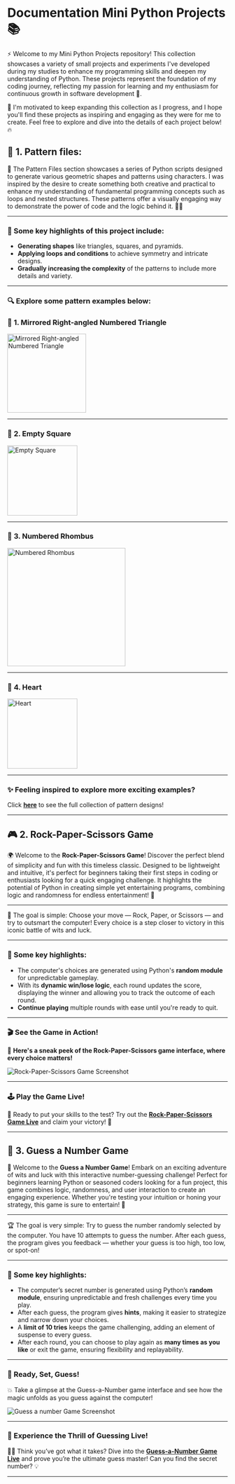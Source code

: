 # Documentation Mini Python Projects 📚

⚡ Welcome to my Mini Python Projects repository! This collection showcases a variety of small projects and experiments I've developed during my studies to enhance my programming skills and deepen my understanding of Python. Тhese projects represent the foundation of my coding journey, reflecting my passion for learning and my enthusiasm for continuous growth in software development 🌱.

🚀 I'm motivated to keep expanding this collection as I progress, and I hope you'll find these projects as inspiring and engaging as they were for me to create. Feel free to explore and dive into the details of each project below! 🔥

## 🌟 **1. Pattern files**:
📐 The Pattern Files section showcases a series of Python scripts designed to generate various geometric shapes and patterns using characters. I was inspired by the desire to create something both creative and practical to enhance my understanding of fundamental programming concepts such as loops and nested structures. These patterns offer a visually engaging way to demonstrate the power of code and the logic behind it. 👨‍💻

---

### 🔑 Some key highlights of this project include:
- **Generating shapes** like triangles, squares, and pyramids.
- **Applying loops and conditions** to achieve symmetry and intricate designs.
- **Gradually increasing the complexity** of the patterns to include more details and variety.

---

### 🔍 Explore some pattern examples below:

### 📌 **1. Mirrored Right-angled Numbered Triangle**
<img src="https://github.com/user-attachments/assets/f705574f-af2d-4ce1-b7f2-81730f29cecf" width="180" alt="Mirrored Right-angled Numbered Triangle" />

---

### 📌 **2. Empty Square**
<img src="https://github.com/user-attachments/assets/fdebafa8-5c6d-470d-a877-51bfc3a5feaf" width="160" alt="Empty Square" />

---

### 📌 **3. Numbered Rhombus**
<img src="https://github.com/user-attachments/assets/a6818791-c782-4e9e-8b2c-0e1e9cde514f" height="270" alt="Numbered Rhombus" />

---

### 📌 **4. Heart**
<img src="https://github.com/user-attachments/assets/a866ab4e-c091-4077-9449-1e6b6d73eb5e" width="160" alt="Heart" />

---

### ✨ Feeling inspired to explore more exciting examples?
Click **[here](https://github.com/MartinVrb/Mini-Python-Projects/tree/main/01_pattern_files)** to see the full collection of pattern designs!

---

## 🎮 **2. Rock-Paper-Scissors Game**

🌍 Welcome to the **Rock-Paper-Scissors Game**! Discover the perfect blend of simplicity and fun with this timeless classic. Designed to be lightweight and intuitive, it's perfect for beginners taking their first steps in coding or enthusiasts looking for a quick engaging challenge. It highlights the potential of Python in creating simple yet entertaining programs, combining logic and randomness for endless entertainment! 🎉

---

🎯 The goal is simple: Choose your move — Rock, Paper, or Scissors — and try to outsmart the computer! Every choice is a step closer to victory in this iconic battle of wits and luck.

---

### 🔑 Some key highlights:
- The computer's choices are generated using Python's **random module** for unpredictable gameplay.
- With its **dynamic win/lose logic**, each round updates the score, displaying the winner and allowing you to track the outcome of each round.
- **Continue playing** multiple rounds with ease until you're ready to quit.

---

### 🎬 See the Game in Action!

👀 **Here's a sneak peek of the Rock-Paper-Scissors game interface, where every choice matters!**

<img src="https://github.com/user-attachments/assets/6cddbb17-dd2d-4a28-84da-1f4d48b6be0e" alt="Rock-Paper-Scissors Game Screenshot" />

---

### 🕹️ Play the Game Live!

🤔 Ready to put your skills to the test? Try out the **[Rock-Paper-Scissors Game Live](https://replit.com/@martinvarbanov7/RockPaperScissors)** and claim your victory! 🥇

---

## 🎲 **3. Guess a Number Game**

🧠 Welcome to the **Guess a Number Game**! Embark on an exciting adventure of wits and luck with this interactive number-guessing challenge! Perfect for beginners learning Python or seasoned coders looking for a fun project, this game combines logic, randomness, and user interaction to create an engaging experience. Whether you're testing your intuition or honing your strategy, this game is sure to entertain! 🤹

---

🏆 The goal is very simple: Try to guess the number randomly selected by the computer. You have 10 attempts to guess the number. After each guess, the program gives you feedback — whether your guess is too high, too low, or spot-on!

---

### 🔐 Some key highlights:
- The computer’s secret number is generated using Python’s **random module**, ensuring unpredictable and fresh challenges every time you play.
- After each guess, the program gives **hints**, making it easier to strategize and narrow down your choices.
- A **limit of 10 tries** keeps the game challenging, adding an element of suspense to every guess.
- After each round, you can choose to play again as **many times as you like** or exit the game, ensuring flexibility and replayability.

---

### 🚀 Ready, Set, Guess!

💥 Take a glimpse at the Guess-a-Number game interface and see how the magic unfolds as you guess against the computer!

<img src="https://github.com/user-attachments/assets/909a2e22-9f9f-4b91-b46f-e228815b7b51" alt="Guess a number Game Screenshot" />

---

### 👾 Experience the Thrill of Guessing Live!

🕵️‍♂ Think you’ve got what it takes? Dive into the **[Guess-a-Number Game Live](https://replit.com/@martinvarbanov7/GuessANumber)** and prove you’re the ultimate guess master! Can you find the secret number? 💡

---
